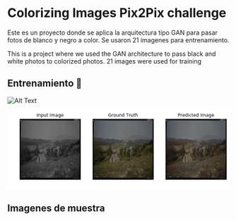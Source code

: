 # Colorizing Images Pix2Pix challenge

Este es un proyecto donde se aplica la arquitectura tipo GAN para pasar fotos de blanco y negro a color. 
Se usaron 21 imagenes para entrenamiento.

This is a project where we used the GAN architecture  to pass black and white photos to colorized photos.
21 images were used for training


## Entrenamiento 🚀

![Alt Text](https://media.giphy.com/media/vFKqnCdLPNOKc/giphy.gif)

![alt text](https://raw.githubusercontent.com/Ciroye/Pix2PixColorizingPhotos/master/predict.png)


## Imagenes de muestra
